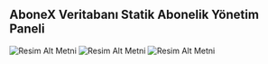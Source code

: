 ## AboneX Veritabanı Statik Abonelik Yönetim Paneli

![Resim Alt Metni]([URL](https://prnt.sc/_TWp7bUeqKtA))
![Resim Alt Metni]([URL](https://prnt.sc/Xpo6WZyOwA2x))
![Resim Alt Metni]([URL](https://prnt.sc/nYSv8vPTd8He))
